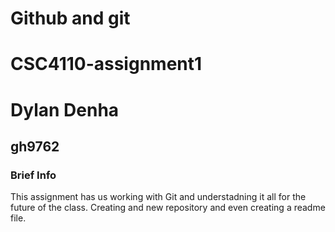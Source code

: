 # Github and git
# CSC4110-assignment1
# Dylan Denha
## gh9762
###  Brief Info
This assignment has us working with Git and understadning it all for the future of the class. Creating and new repository and even creating a readme file.
